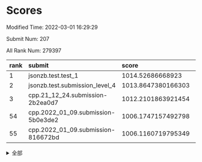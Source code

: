 # Scores

Modified Time: 2022-03-01 16:29:29

Submit Num: 207

All Rank Num: 279397

| rank |               submit               |       score        |       sigma        | pk_num |
| :--- | :--------------------------------- | :----------------- | :----------------- | :----- |
| 1    | jsonzb.test.test_1                 | 1014.52686668923   | 0.7977911081010247 | 5397   |
| 2    | jsonzb.test.submission_level_4     | 1013.8647380166303 | 0.8231080391628517 | 5397   |
| 3    | cpp.21_12_24.submission-2b2ea0d7   | 1012.2101863921454 | 0.7848584913118938 | 5401   |
| 54   | cpp.2022_01_09.submission-5b0e3de2 | 1006.1747157492798 | 0.7145909373083249 | 5398   |
| 55   | cpp.2022_01_09.submission-816672bd | 1006.1160719795349 | 0.7128620189601067 | 5397   |


<details>
<summary>全部</summary>

| rank |                 submit                 |       score        |       sigma        | pk_num |
| :--- | :------------------------------------- | :----------------- | :----------------- | :----- |
| 1    | jsonzb.test.test_1                     | 1014.52686668923   | 0.7977911081010247 | 5397   |
| 2    | jsonzb.test.submission_level_4         | 1013.8647380166303 | 0.8231080391628517 | 5397   |
| 3    | cpp.21_12_24.submission-2b2ea0d7       | 1012.2101863921454 | 0.7848584913118938 | 5401   |
| 4    | gobigger.level_3.submission_level_3_29 | 1011.8615090694861 | 0.794708752717706  | 5399   |
| 5    | gobigger.level_3.submission_level_3_1  | 1011.5676991040382 | 0.7548230783942351 | 5399   |
| 6    | gobigger.level_3.submission_level_3_25 | 1011.4722971558401 | 0.7833564377072886 | 5400   |
| 7    | gobigger.level_3.submission_level_3_13 | 1011.4408527494666 | 0.759952524714483  | 5399   |
| 8    | gobigger.level_3.submission_level_3_5  | 1011.4342462182029 | 0.7641824867025129 | 5402   |
| 9    | gobigger.level_3.submission_level_3_4  | 1011.348887106851  | 0.7603093565915122 | 5400   |
| 10   | gobigger.level_3.submission_level_3_2  | 1011.1405623916343 | 0.7874733394973401 | 5398   |
| 11   | gobigger.level_3.submission_level_3_38 | 1011.1332475547673 | 0.7813267441001787 | 5399   |
| 12   | gobigger.level_3.submission_level_3_18 | 1011.1062169442737 | 0.763181910650568  | 5396   |
| 13   | gobigger.level_3.submission_level_3_15 | 1011.1035222452861 | 0.8011984474594297 | 5402   |
| 14   | gobigger.level_3.submission_level_3_27 | 1010.9431267237675 | 0.775367725291337  | 5397   |
| 15   | gobigger.level_3.submission_level_3_44 | 1010.939472471961  | 0.7891349803437437 | 5400   |
| 16   | gobigger.level_3.submission_level_3_28 | 1010.780957965413  | 0.7651338575420039 | 5396   |
| 17   | gobigger.level_3.submission_level_3_10 | 1010.6856890216553 | 0.7613073336241586 | 5402   |
| 18   | gobigger.level_3.submission_level_3_14 | 1010.5448262693187 | 0.7703976761468018 | 5400   |
| 19   | gobigger.level_3.submission_level_3_33 | 1010.3548656992807 | 0.7537128377466393 | 5401   |
| 20   | gobigger.level_3.submission_level_3_49 | 1010.3122552262436 | 0.7773587642920924 | 5395   |
| 21   | gobigger.level_3.submission_level_3_23 | 1010.2893540377661 | 0.7404991299059246 | 5392   |
| 22   | gobigger.level_3.submission_level_3_34 | 1010.276352690786  | 0.7444158605991325 | 5396   |
| 23   | gobigger.level_3.submission_level_3_7  | 1010.2380235575146 | 0.7414185000408217 | 5397   |
| 24   | gobigger.level_3.submission_level_3_16 | 1010.2102776383608 | 0.7581072858993846 | 5400   |
| 25   | gobigger.level_3.submission_level_3_31 | 1010.1351476427993 | 0.7319341331856896 | 5399   |
| 26   | gobigger.level_3.submission_level_3_24 | 1010.0693213840249 | 0.7600859451188925 | 5398   |
| 27   | gobigger.level_3.submission_level_3_37 | 1009.944342020579  | 0.7574444860605382 | 5400   |
| 28   | gobigger.level_3.submission_level_3_35 | 1009.8917298703766 | 0.7620594184302483 | 5399   |
| 29   | gobigger.level_3.submission_level_3_12 | 1009.8547950648224 | 0.7430548770401496 | 5400   |
| 30   | gobigger.level_3.submission_level_3_46 | 1009.8540692457335 | 0.7347344140478989 | 5399   |
| 31   | gobigger.level_3.submission_level_3_47 | 1009.809612375651  | 0.7444879194834108 | 5400   |
| 32   | gobigger.level_3.submission_level_3_43 | 1009.7927548383245 | 0.7848697979713848 | 5398   |
| 33   | gobigger.level_3.submission_level_3_41 | 1009.7699844745155 | 0.7432287291511707 | 5399   |
| 34   | gobigger.level_3.submission_level_3_40 | 1009.7616230707803 | 0.7711575493436601 | 5397   |
| 35   | gobigger.level_3.submission_level_3_45 | 1009.6569237434295 | 0.7634577072030059 | 5399   |
| 36   | gobigger.level_3.submission_level_3_21 | 1009.6492479911411 | 0.7539100247582421 | 5405   |
| 37   | gobigger.level_3.submission_level_3_42 | 1009.6250208278075 | 0.7696975225313188 | 5399   |
| 38   | gobigger.level_3.submission_level_3_36 | 1009.5781275037618 | 0.7582356565527321 | 5397   |
| 39   | gobigger.level_3.submission_level_3_48 | 1009.5469891600848 | 0.7618069160435605 | 5401   |
| 40   | gobigger.level_3.submission_level_3_9  | 1009.5363969129266 | 0.7644673919849754 | 5397   |
| 41   | gobigger.level_3.submission_level_3_39 | 1009.4808434866887 | 0.7493403391272371 | 5404   |
| 42   | gobigger.level_3.submission_level_3_0  | 1009.4087862187022 | 0.7656564069980861 | 5399   |
| 43   | gobigger.level_3.submission_level_3_6  | 1009.3836392085099 | 0.7720564788403931 | 5402   |
| 44   | gobigger.level_3.submission_level_3_3  | 1009.3140143132019 | 0.7454135859920886 | 5403   |
| 45   | gobigger.level_3.submission_level_3_22 | 1009.2423334296564 | 0.7516471486935489 | 5397   |
| 46   | gobigger.level_3.submission_level_3_8  | 1009.1982167923653 | 0.7383810289870123 | 5397   |
| 47   | gobigger.level_3.submission_level_3_30 | 1009.1552866172284 | 0.7590227016527406 | 5396   |
| 48   | gobigger.level_3.submission_level_3_17 | 1009.1335823084386 | 0.7444274768659829 | 5397   |
| 49   | gobigger.level_3.submission_level_3_32 | 1009.0547060423527 | 0.7438784256114788 | 5402   |
| 50   | gobigger.level_3.submission_level_3_26 | 1008.9455407694351 | 0.7307871938726443 | 5397   |
| 51   | gobigger.level_3.submission_level_3_19 | 1008.7830123650047 | 0.7429364646006412 | 5396   |
| 52   | gobigger.level_3.submission_level_3_20 | 1008.5733150123058 | 0.7308598971620948 | 5398   |
| 53   | gobigger.level_3.submission_level_3_11 | 1008.2415843970637 | 0.7697966129025045 | 5392   |
| 54   | cpp.2022_01_09.submission-5b0e3de2     | 1006.1747157492798 | 0.7145909373083249 | 5398   |
| 55   | cpp.2022_01_09.submission-816672bd     | 1006.1160719795349 | 0.7128620189601067 | 5397   |
| 56   | gobigger.level_1.submission_level_1_17 | 1005.2499978789156 | 0.7112074349174289 | 5399   |
| 57   | gobigger.level_1.submission_level_1_43 | 1005.1785733709619 | 0.7271974288245493 | 5402   |
| 58   | gobigger.level_1.submission_level_1_14 | 1004.7653545388636 | 0.7272291251043964 | 5401   |
| 59   | gobigger.level_1.submission_level_1_5  | 1004.4265269789641 | 0.7248065398826964 | 5396   |
| 60   | gobigger.level_1.submission_level_1_8  | 1004.3553022924971 | 0.7216048002049321 | 5401   |
| 61   | gobigger.level_1.submission_level_1_7  | 1004.2264744045947 | 0.7230065175907389 | 5400   |
| 62   | gobigger.level_1.submission_level_1_47 | 1004.2259528226291 | 0.7248755557802747 | 5401   |
| 63   | gobigger.level_1.submission_level_1_49 | 1004.1601031267825 | 0.7195110170406509 | 5399   |
| 64   | gobigger.level_1.submission_level_1_35 | 1003.918259387939  | 0.7227551038000385 | 5400   |
| 65   | gobigger.level_1.submission_level_1_29 | 1003.9140250217846 | 0.708903934186719  | 5403   |
| 66   | gobigger.level_1.submission_level_1_48 | 1003.8718402231793 | 0.7402509883028202 | 5400   |
| 67   | gobigger.level_1.submission_level_1_37 | 1003.8242985395201 | 0.7195919439387586 | 5394   |
| 68   | gobigger.level_1.submission_level_1_19 | 1003.811234310323  | 0.7204654052662671 | 5398   |
| 69   | gobigger.level_1.submission_level_1_30 | 1003.7985948208981 | 0.7126840505190971 | 5395   |
| 70   | gobigger.level_1.submission_level_1_13 | 1003.7888331223825 | 0.7144587461943979 | 5395   |
| 71   | gobigger.level_1.submission_level_1_39 | 1003.785171520999  | 0.7196895973939159 | 5397   |
| 72   | gobigger.level_1.submission_level_1_18 | 1003.6606559093748 | 0.711182668517227  | 5398   |
| 73   | gobigger.level_1.submission_level_1_12 | 1003.6197152731426 | 0.7158006093408015 | 5401   |
| 74   | gobigger.level_1.submission_level_1_20 | 1003.5954335526042 | 0.7294858399582426 | 5403   |
| 75   | gobigger.level_1.submission_level_1_32 | 1003.5893281103023 | 0.7358179129350992 | 5397   |
| 76   | gobigger.level_1.submission_level_1_24 | 1003.3977871174408 | 0.7263281992259104 | 5402   |
| 77   | gobigger.level_1.submission_level_1_46 | 1003.3475901567975 | 0.7234156521616992 | 5404   |
| 78   | gobigger.level_1.submission_level_1_33 | 1003.345101537097  | 0.7151493373776566 | 5394   |
| 79   | gobigger.level_1.submission_level_1_11 | 1003.3357966636615 | 0.7209238952107397 | 5397   |
| 80   | gobigger.level_1.submission_level_1_16 | 1003.2234774039672 | 0.7157076107281122 | 5402   |
| 81   | gobigger.level_1.submission_level_1_28 | 1003.0950716637896 | 0.7111127469156452 | 5399   |
| 82   | gobigger.level_1.submission_level_1_10 | 1003.0280678670352 | 0.7175014359642106 | 5401   |
| 83   | gobigger.level_1.submission_level_1_34 | 1003.0226706476517 | 0.7214792031587973 | 5401   |
| 84   | gobigger.level_1.submission_level_1_25 | 1003.0048175584393 | 0.7254532933402347 | 5407   |
| 85   | gobigger.level_1.submission_level_1_41 | 1002.9794940804165 | 0.7161842788905038 | 5400   |
| 86   | gobigger.level_1.submission_level_1_26 | 1002.9673219186927 | 0.6988066792432384 | 5400   |
| 87   | gobigger.level_1.submission_level_1_36 | 1002.9490019124682 | 0.723456090151389  | 5405   |
| 88   | gobigger.level_1.submission_level_1_27 | 1002.9366372518487 | 0.7239715894286939 | 5401   |
| 89   | gobigger.level_1.submission_level_1_38 | 1002.8908530018622 | 0.7224025241323004 | 5400   |
| 90   | gobigger.level_1.submission_level_1_1  | 1002.8737915385434 | 0.7207347423860321 | 5399   |
| 91   | gobigger.level_1.submission_level_1_22 | 1002.8416131139074 | 0.72237692731793   | 5392   |
| 92   | gobigger.level_1.submission_level_1_3  | 1002.818960895033  | 0.7231564594610034 | 5402   |
| 93   | gobigger.level_1.submission_level_1_9  | 1002.7859985027299 | 0.7171624646052405 | 5395   |
| 94   | gobigger.level_1.submission_level_1_0  | 1002.7334178546042 | 0.7268916677495458 | 5401   |
| 95   | gobigger.level_1.submission_level_1_2  | 1002.6857069488476 | 0.7218206239269745 | 5399   |
| 96   | gobigger.level_1.submission_level_1_6  | 1002.6353799012668 | 0.7131281720359796 | 5398   |
| 97   | gobigger.level_1.submission_level_1_21 | 1002.6123271532974 | 0.7134896286377602 | 5400   |
| 98   | gobigger.level_1.submission_level_1_15 | 1002.576546334805  | 0.7108288930749577 | 5398   |
| 99   | gobigger.level_1.submission_level_1_31 | 1002.5718538315842 | 0.7042470725887742 | 5401   |
| 100  | gobigger.level_1.submission_level_1_42 | 1002.5252085788628 | 0.7293326157460768 | 5397   |
| 101  | gobigger.level_1.submission_level_1_4  | 1002.5227229661124 | 0.7145342705620344 | 5404   |
| 102  | gobigger.level_1.submission_level_1_44 | 1002.340021188043  | 0.705050349947759  | 5399   |
| 103  | gobigger.level_1.submission_level_1_45 | 1002.2753940017127 | 0.7152742741246607 | 5403   |
| 104  | gobigger.level_1.submission_level_1_23 | 1002.0198561083744 | 0.7071696242141257 | 5399   |
| 105  | gobigger.level_1.submission_level_1_40 | 1001.6378527006622 | 0.7227898422213389 | 5401   |
| 106  | gobigger.random.submission_random_37   | 997.2949748953324  | 0.7152303897897185 | 5402   |
| 107  | gobigger.random.submission_random_19   | 996.9530910802872  | 0.7074896082969533 | 5399   |
| 108  | gobigger.random.submission_random_39   | 996.9327640314386  | 0.6989145842193493 | 5404   |
| 109  | gobigger.random.submission_random_34   | 996.8176723638285  | 0.7144406049757019 | 5395   |
| 110  | gobigger.random.submission_random_0    | 996.6216584707221  | 0.71489645191741   | 5398   |
| 111  | gobigger.random.submission_random_48   | 996.4844743828016  | 0.7076672205106871 | 5401   |
| 112  | gobigger.random.submission_random_1    | 996.4361377075275  | 0.699988881548731  | 5400   |
| 113  | gobigger.random.submission_random_24   | 996.359769806477   | 0.7133180576481809 | 5402   |
| 114  | gobigger.random.submission_random_38   | 996.3377897032041  | 0.7338077582438352 | 5397   |
| 115  | gobigger.random.submission_random_12   | 996.2892069451165  | 0.7101461969490297 | 5395   |
| 116  | gobigger.random.submission_random_47   | 996.2727134599343  | 0.7188982270289641 | 5400   |
| 117  | gobigger.random.submission_random_26   | 996.2221579757081  | 0.7113144720045028 | 5398   |
| 118  | gobigger.random.submission_random_44   | 996.1968430463     | 0.6983946485599133 | 5402   |
| 119  | gobigger.random.submission_random_30   | 996.1861057260935  | 0.724578780198877  | 5402   |
| 120  | gobigger.random.submission_random_20   | 996.1577362672027  | 0.7137267070178092 | 5401   |
| 121  | gobigger.random.submission_random_33   | 996.1362039053746  | 0.7171090825108062 | 5398   |
| 122  | gobigger.random.submission_random_11   | 996.083350600699   | 0.71177978347298   | 5402   |
| 123  | gobigger.random.submission_random_31   | 996.078001230059   | 0.7200974128723792 | 5399   |
| 124  | gobigger.random.submission_random_18   | 996.0387970746655  | 0.7105200574058694 | 5397   |
| 125  | gobigger.random.submission_random_41   | 996.0010858688156  | 0.7038486160696206 | 5397   |
| 126  | gobigger.random.submission_random_49   | 995.9950897577834  | 0.7073109839518811 | 5397   |
| 127  | gobigger.random.submission_random_13   | 995.983881465521   | 0.7200149516332642 | 5401   |
| 128  | gobigger.random.submission_random_35   | 995.9237160676394  | 0.7048809137048887 | 5398   |
| 129  | gobigger.random.submission_random_22   | 995.9170380724322  | 0.7029586488536049 | 5397   |
| 130  | gobigger.random.submission_random_42   | 995.908348335979   | 0.7049021064599066 | 5403   |
| 131  | gobigger.random.submission_random_10   | 995.8870746817981  | 0.7172216696783733 | 5403   |
| 132  | gobigger.random.submission_random_5    | 995.8069202970083  | 0.7046049026124804 | 5393   |
| 133  | gobigger.random.submission_random_4    | 995.7321699613816  | 0.7294616362284096 | 5393   |
| 134  | gobigger.random.submission_random_27   | 995.7048647854114  | 0.7092181141258714 | 5397   |
| 135  | gobigger.random.submission_random_28   | 995.6987809972019  | 0.7383483406962355 | 5406   |
| 136  | gobigger.random.submission_random_29   | 995.6960826028328  | 0.7131846777851047 | 5394   |
| 137  | gobigger.random.submission_random_15   | 995.6183938705213  | 0.7134022286966564 | 5403   |
| 138  | gobigger.random.submission_random_46   | 995.6116346415806  | 0.7195070899613044 | 5398   |
| 139  | gobigger.random.submission_random_40   | 995.5605782215883  | 0.7231061716204075 | 5402   |
| 140  | gobigger.random.submission_random_45   | 995.5555212190933  | 0.7001041780429256 | 5403   |
| 141  | gobigger.random.submission_random_43   | 995.5373386837989  | 0.7084401751403167 | 5398   |
| 142  | gobigger.random.submission_random_25   | 995.5356976914701  | 0.7097237952485538 | 5405   |
| 143  | gobigger.random.submission_random_9    | 995.5182377041236  | 0.714296232214028  | 5402   |
| 144  | gobigger.random.submission_random_7    | 995.3345992892524  | 0.7132887884943085 | 5400   |
| 145  | gobigger.random.submission_random_2    | 995.3217843674161  | 0.7187299023295085 | 5397   |
| 146  | gobigger.random.submission_random_3    | 995.3124071762256  | 0.706844642363788  | 5402   |
| 147  | gobigger.random.submission_random_36   | 995.2662288549925  | 0.7085037678528994 | 5405   |
| 148  | gobigger.random.submission_random_32   | 995.2275191430496  | 0.7066245981053655 | 5396   |
| 149  | gobigger.random.submission_random_8    | 995.2084716872455  | 0.7153963025782994 | 5393   |
| 150  | gobigger.random.submission_random_14   | 995.1946345135232  | 0.7191961155820557 | 5399   |
| 151  | gobigger.random.submission_random_21   | 995.1854802742639  | 0.7269762997716871 | 5400   |
| 152  | gobigger.random.submission_random_23   | 995.1459633668452  | 0.7161083112502669 | 5395   |
| 153  | gobigger.random.submission_random_16   | 995.0876477419666  | 0.6981701951226469 | 5398   |
| 154  | gobigger.random.submission_random_6    | 994.9076729892942  | 0.705811082278209  | 5403   |
| 155  | gobigger.random.submission_random_17   | 994.379285681379   | 0.7086124303635178 | 5402   |
| 156  | gobigger.level_2.submission_level_2_22 | 993.8121375796151  | 0.72195600558365   | 5396   |
| 157  | gobigger.level_2.submission_level_2_3  | 993.8079509776734  | 0.721685376223933  | 5399   |
| 158  | gobigger.level_2.submission_level_2_21 | 993.7770566286531  | 0.7250455794854931 | 5393   |
| 159  | gobigger.level_2.submission_level_2_40 | 993.6555894003254  | 0.7220365968109237 | 5398   |
| 160  | gobigger.level_2.submission_level_2_31 | 993.6495251844779  | 0.7307334127015371 | 5400   |
| 161  | gobigger.level_2.submission_level_2_37 | 993.3223030603954  | 0.7239694573775023 | 5394   |
| 162  | gobigger.level_2.submission_level_2_23 | 993.2987984314068  | 0.7420552604852727 | 5404   |
| 163  | gobigger.level_2.submission_level_2_5  | 993.2098009155701  | 0.7281253269030434 | 5399   |
| 164  | gobigger.level_2.submission_level_2_7  | 993.0872805744114  | 0.7421249452564235 | 5400   |
| 165  | gobigger.level_2.submission_level_2_28 | 992.9724574534098  | 0.7425418397666855 | 5400   |
| 166  | gobigger.level_2.submission_level_2_11 | 992.9244454218707  | 0.7294353965148521 | 5397   |
| 167  | gobigger.level_2.submission_level_2_6  | 992.7673853364414  | 0.7625289506387007 | 5401   |
| 168  | gobigger.level_2.submission_level_2_30 | 992.731426431031   | 0.7548432404336476 | 5400   |
| 169  | gobigger.level_2.submission_level_2_25 | 992.7221337805184  | 0.7376129168867533 | 5396   |
| 170  | gobigger.level_2.submission_level_2_15 | 992.6707639976024  | 0.7357645735978315 | 5395   |
| 171  | gobigger.level_2.submission_level_2_20 | 992.462833181079   | 0.7262913373263333 | 5400   |
| 172  | gobigger.level_2.submission_level_2_44 | 992.443357820322   | 0.746557526848108  | 5394   |
| 173  | gobigger.level_2.submission_level_2_9  | 992.3233547162464  | 0.7410991031377542 | 5405   |
| 174  | gobigger.level_2.submission_level_2_12 | 992.223127336263   | 0.7541243058338406 | 5400   |
| 175  | gobigger.level_2.submission_level_2_10 | 992.1422910434554  | 0.7314958979678289 | 5398   |
| 176  | gobigger.level_2.submission_level_2_27 | 992.1089000849653  | 0.7525853294840448 | 5396   |
| 177  | gobigger.level_2.submission_level_2_2  | 992.0093978025193  | 0.7472583390058383 | 5396   |
| 178  | gobigger.level_2.submission_level_2_16 | 992.009266040729   | 0.7417790297335048 | 5394   |
| 179  | gobigger.level_2.submission_level_2_8  | 991.973696790307   | 0.7492550839642194 | 5396   |
| 180  | gobigger.level_2.submission_level_2_4  | 991.9226449108793  | 0.7567605760342844 | 5401   |
| 181  | gobigger.level_2.submission_level_2_36 | 991.8919780198445  | 0.7464276962482178 | 5399   |
| 182  | gobigger.level_2.submission_level_2_38 | 991.8748246734161  | 0.7398239897004071 | 5396   |
| 183  | gobigger.level_2.submission_level_2_41 | 991.8688962400262  | 0.7433019166730647 | 5406   |
| 184  | gobigger.level_2.submission_level_2_39 | 991.8492105021721  | 0.7606772840282872 | 5401   |
| 185  | gobigger.level_2.submission_level_2_32 | 991.8171240963065  | 0.75042906337313   | 5402   |
| 186  | gobigger.level_2.submission_level_2_49 | 991.8041043525574  | 0.7342029277604789 | 5398   |
| 187  | gobigger.level_2.submission_level_2_14 | 991.7891282694948  | 0.742866115269985  | 5399   |
| 188  | gobigger.level_2.submission_level_2_33 | 991.7274022484173  | 0.7427922438343136 | 5397   |
| 189  | gobigger.level_2.submission_level_2_19 | 991.6940114371444  | 0.7666356628940585 | 5398   |
| 190  | gobigger.level_2.submission_level_2_48 | 991.5958691563725  | 0.7474933236252872 | 5399   |
| 191  | gobigger.level_2.submission_level_2_43 | 991.5756099684468  | 0.7510815286005906 | 5397   |
| 192  | gobigger.level_2.submission_level_2_24 | 991.3747159774949  | 0.7452611389139739 | 5398   |
| 193  | gobigger.level_2.submission_level_2_1  | 991.3148690927779  | 0.7458046345272786 | 5396   |
| 194  | gobigger.level_2.submission_level_2_17 | 991.3114160176721  | 0.7482041782495368 | 5400   |
| 195  | gobigger.level_2.submission_level_2_35 | 991.256122349211   | 0.7606003481779635 | 5395   |
| 196  | gobigger.level_2.submission_level_2_34 | 991.2007925388964  | 0.7700660628740019 | 5394   |
| 197  | gobigger.level_2.submission_level_2_18 | 991.1664693272226  | 0.7623637311949105 | 5400   |
| 198  | gobigger.level_2.submission_level_2_46 | 990.8942309698485  | 0.7464391326789984 | 5394   |
| 199  | gobigger.level_2.submission_level_2_0  | 990.8176331700862  | 0.745200807078017  | 5399   |
| 200  | gobigger.level_2.submission_level_2_42 | 990.7997355580683  | 0.7624561335320561 | 5402   |
| 201  | gobigger.level_2.submission_level_2_29 | 990.6303340374736  | 0.7644395777955505 | 5399   |
| 202  | gobigger.level_2.submission_level_2_26 | 990.4926165472554  | 0.7659031781786448 | 5399   |
| 203  | gobigger.level_2.submission_level_2_47 | 989.6472151870155  | 0.7764238997292872 | 5402   |
| 204  | gobigger.level_2.submission_level_2_13 | 989.6426410589569  | 0.7756383167571069 | 5395   |
| 205  | gobigger.level_2.submission_level_2_45 | 988.7054314516995  | 0.7894588667127201 | 5399   |
| 206  | gobigger.none.submission_none_0        | 978.8547678915461  | 1.2978615353791143 | 5398   |
| 207  | gobigger.none.submission_none_1        | 974.8644470673358  | 1.5729404758853867 | 5397   |

</details>